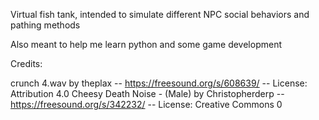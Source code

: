 Virtual fish tank, intended to simulate different NPC social behaviors and pathing methods

Also meant to help me learn python and some game development

Credits:

crunch 4.wav by theplax -- https://freesound.org/s/608639/ -- License: Attribution 4.0
Cheesy Death Noise - (Male) by Christopherderp -- https://freesound.org/s/342232/ -- License: Creative Commons 0
